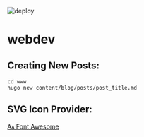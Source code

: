 ![deploy](https://github.com/Ifiht/webdev/actions/workflows/hugo.yml/badge.svg)
# webdev

## Creating New Posts:
`cd www`  
`hugo new content/blog/posts/post_title.md`

## SVG Icon Provider:
[🗛 Font Awesome](https://fontawesome.com/v4/icons/)
